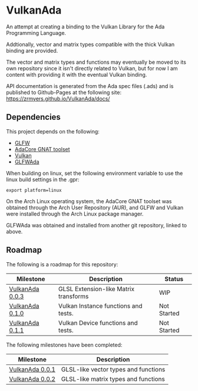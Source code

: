 # VulkanAda
An attempt at creating a binding to the Vulkan Library for the Ada Programming Language.

Addtionally, vector and matrix types compatible with the thick Vulkan binding are provided.

The vector and matrix types and functions may eventually be moved to its own repository since it isn't directly related to Vulkan, but for now I am content with providing it with the eventual Vulkan binding.

API documentation is generated from the Ada spec files (.ads) and is published to Github-Pages at the following site:
https://zrmyers.github.io/VulkanAda/docs/

## Dependencies
This project depends on the following:
- [GLFW](https://www.glfw.org/)
- [AdaCore GNAT toolset](https://www.adacore.com/download)
- [Vulkan](https://www.khronos.org/vulkan/)
- [GLFWAda](https://github.com/zrmyers/GLFWAda)

When building on linux, set the following environment variable to use the linux
build settings in the .gpr:
```
export platform=linux
```

On the Arch Linux operating system, the AdaCore GNAT toolset was obtained through the Arch User Repository (AUR), and GLFW and Vulkan were installed through the Arch Linux package manager.

GLFWAda was obtained and installed from another git repository, linked to above.

## Roadmap
The following is a roadmap for this repository:

|Milestone                                                          |  Description                         | Status     |
|-------------------------------------------------------------------|--------------------------------------|------------|
|[VulkanAda 0.0.3](https://github.com/zrmyers/VulkanAda/milestone/3)| GLSL Extension-like Matrix transforms|WIP         |
|[VulkanAda 0.1.0](https://github.com/zrmyers/VulkanAda/milestone/4)| Vulkan Instance functions and tests. |Not Started |
|[VulkanAda 0.1.1](https://github.com/zrmyers/VulkanAda/milestone/5)| Vulkan Device functions and tests.   |Not Started |

The following milestones have been completed:

|Milestone                                                          |  Description                         |
|-------------------------------------------------------------------|--------------------------------------|
|[VulkanAda 0.0.1](https://github.com/zrmyers/VulkanAda/milestone/1)| GLSL-like vector types and functions |
|[VulkanAda 0.0.2](https://github.com/zrmyers/VulkanAda/milestone/2)| GLSL-like matrix types and functions |
